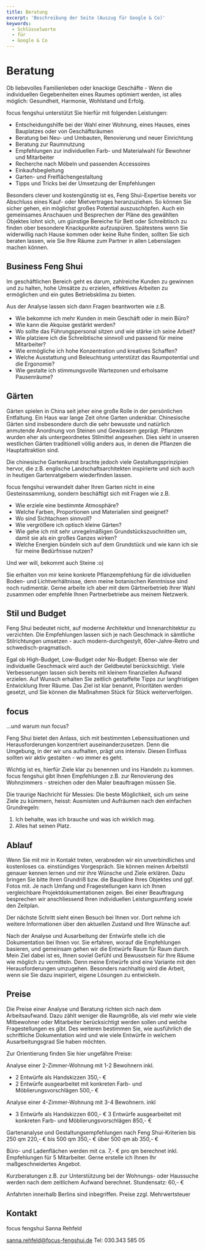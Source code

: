 ```yaml
---
title: Beratung
excerpt: 'Beschreibung der Seite (Auszug für Google & Co)'
keywords:
  - Schlüsselworte
  - für
  - Google & Co
---
```


# Beratung

Ob liebevolles Familienleben oder knackige Geschäfte  - Wenn die individuellen Gegebenheiten eines Raumes optimiert werden, ist alles möglich: Gesundheit, Harmonie, Wohlstand und Erfolg.

focus fengshui unterstützt Sie hierfür mit folgenden Leistungen:

- Entscheidungshilfe bei der Wahl einer Wohnung, eines Hauses, eines Bauplatzes oder von Geschäftsräumen
- Beratung bei Neu- und Umbauten, Renovierung und neuer Einrichtung
- Beratung zur Raumnutzung
- Empfehlungen zur individuellen Farb- und Materialwahl für Bewohner und Mitarbeiter
- Recherche nach Möbeln und passenden Accessoires
- Einkaufsbegleitung
- Garten- und Freiflächengestaltung
- Tipps und Tricks bei der Umsetzung der Empfehlungen

Besonders clever und kostengünstig ist es, Feng Shui-Expertise bereits vor Abschluss eines Kauf- oder Mietvertrages heranzuziehen. So können Sie sicher gehen, ein möglichst großes Potential auszuschöpfen. Auch ein gemeinsames Anschauen und Besprechen der Pläne des gewählten Objektes lohnt sich, um günstige Bereiche für Bett oder Schreibtisch zu finden ober besondere Knackpunkte aufzuspüren. Spätestens wenn Sie widerwillig nach Hause kommen oder keine Ruhe finden, sollten Sie sich beraten lassen, wie Sie Ihre Räume zum Partner in allen Lebenslagen machen können.






## Business Feng Shui

Im geschäftlichen Bereich geht es darum, zahlreiche Kunden zu gewinnen und zu halten, hohe Umsätze zu erzielen, effektives Arbeiten zu ermöglichen und ein gutes Betriebsklima zu bieten.

Aus der Analyse lassen sich dann Fragen beantworten wie z.B.

- Wie bekomme ich mehr Kunden in mein Geschäft oder in mein Büro?
- Wie kann die Akquise gestärkt werden?
- Wo sollte das Führungspersonal sitzen und wie stärke ich seine Arbeit?
- Wie platziere ich die Schreibtische sinnvoll und passend für meine  Mitarbeiter?
- Wie ermögliche ich hohe Konzentration und kreatives Schaffen?
- Welche Ausstattung und Beleuchtung unterstützt das Raumpotential und die Ergonomie?
- Wie gestalte ich stimmungsvolle Wartezonen und erholsame Pausenräume?



## Gärten

Gärten spielen in China seit jeher eine große Rolle in der persönlichen Entfaltung. Ein Haus war lange Zeit ohne Garten undenkbar. Chinesische Gärten sind insbesondere durch die sehr bewusste und natürlich anmutende Anordnung von Steinen und Gewässern geprägt. Pflanzen wurden eher als untergeordnetes Stilmittel angesehen. Dies sieht in unseren westlichen Gärten traditionell völlig anders aus, in denen die Pflanzen die Hauptattraktion sind.

Die chinesische Gartenkunst brachte jedoch viele Gestaltungsprinzipien hervor, die z.B. englische Landschaftsarchitekten inspirierte und sich auch in heutigen Gartenratgebern wiederfinden lassen.

focus fengshui verwandelt daher Ihren Garten nicht in eine Gesteinssammlung, sondern beschäftigt sich mit Fragen wie z.B.

- Wie erziele eine bestimmte Atmosphäre?
- Welche Farben, Proportionen und Materialien sind geeignet?
- Wo sind Sichtachsen sinnvoll?
- Wie vergrößere ich optisch kleine Gärten?
- Wie gehe ich mit sehr unregelmäßigen Grundstückszuschnitten um, damit sie als ein großes Ganzes wirken?
- Welche Energien bündeln sich auf dem Grundstück und wie kann ich sie für meine Bedürfnisse nutzen?

Und wer will, bekommt auch Steine :o)

Sie erhalten von mir keine konkrete Pflanzempfehlung für die idividuellen Boden- und Lichtverhältnisse, denn meine botanischen Kenntnisse sind noch rudimentär. Gerne arbeite ich aber mit dem Gärtnerbetrieb Ihrer Wahl zusammen oder empfehle Ihnen Partnerbetriebe aus meinem Netzwerk.


## Stil und Budget

Feng Shui bedeutet nicht, auf moderne Architektur und Innenarchitektur zu verzichten. Die Empfehlungen lassen sich je nach Geschmack in sämtliche Stilrichtungen umsetzen - auch modern-durchgestylt, 60er-Jahre-Retro und schwedisch-pragmatisch.

Egal ob High-Budget, Low-Budget oder No-Budget: Ebenso wie der individuelle Geschmack wird auch der Geldbeutel berücksichtigt. Viele Verbesserungen lassen sich bereits mit kleinem finanziellen Aufwand erzielen. Auf Wunsch erhalten Sie zeitlich gestaffelte Tipps zur langfristigen Entwicklung Ihrer Räume. Das Ziel ist klar benannt, Prioritäten werden gesetzt, und Sie können die Maßnahmen Stück für Stück weiterverfolgen.


## focus

...und warum nun focus?

Feng Shui bietet den Anlass, sich mit bestimmten Lebenssituationen und Herausforderungen konzentriert auseinanderzusetzen. Denn die Umgebung, in der wir uns aufhalten, prägt uns intensiv. Diesen Einfluss sollten wir aktiv gestalten - wo immer es geht.

Wichtig ist es, hierfür Ziele klar zu benennen und ins Handeln zu kommen. focus fengshui gibt Ihnen Empfehlungen z.B. zur Renovierung des Wohnzimmers - streichen oder den Maler beauftragen müssen Sie.

Die traurige Nachricht für Messies: Die beste Möglichkeit, sich um seine Ziele zu kümmern, heisst: Ausmisten und Aufräumen nach den einfachen Grundregeln:
1. Ich behalte, was ich brauche und was ich wirklich mag.
2. Alles hat seinen Platz.


## Ablauf

Wenn Sie mit mir in Kontakt treten, verabreden wir ein unverbindliches und kostenloses ca. einstündiges Vorgespräch. Sie können meinen Arbeitstil genauer kennen lernen und mir ihre Wünsche und Ziele erklären. Dazu bringen Sie bitte Ihren Grundriß bzw. die Baupläne Ihres Objektes und ggf. Fotos mit. Je nach Umfang und Fragestellungen kann ich Ihnen vergleichbare Projektdokumentationen zeigen. Bei einer Beauftragung besprechen wir anschliessend Ihren individuellen Leistungsumfang sowie den Zeitplan.

Der nächste Schritt sieht einen Besuch bei Ihnen vor. Dort nehme ich weitere Informationen über den aktuellen Zustand und Ihre Wünsche auf.

Nach der Analyse und Ausarbeitung der Entwürfe stelle ich die Dokumentation bei Ihnen vor. Sie erfahren, worauf die Empfehlungen basieren, und gemeinsam gehen wir die Entwürfe Raum für Raum durch. Mein Ziel dabei ist es, Ihnen soviel Gefühl und Bewusstsein für Ihre Räume wie möglich zu vermitteln. Denn meine Entwürfe sind eine Variante mit den Herausforderungen umzugehen. Besonders nachhaltig wird die Arbeit, wenn sie Sie dazu inspiriert, eigene Lösungen zu entwickeln.


## Preise

Die Preise einer Analyse und Beratung richten sich nach dem Arbeitsaufwand. Dazu zählt weniger die Raumgröße, als viel mehr wie viele Mitbewohner oder Mitarbeiter berücksichtigt werden sollen und welche Fragestellungen es gibt. Des weiteren bestimmen Sie, wie ausführlich die schriftliche Dokumentation wird und wie viele Entwürfe in welchem Ausarbeitungsgrad Sie haben möchten.

Zur Orientierung finden Sie hier ungefähre Preise:

Analyse einer 2-Zimmer-Wohnung mit 1-2 Bewohnern inkl.
- 2 Entwürfe als Handskizzen							350,- €
- 2 Entwürfe ausgearbeitet mit konkreten Farb- und Möblierungsvorschlägen	500,- €

Analyse einer 4-Zimmer-Wohnung mit 3-4 Bewohnern. inkl
- 3 Entwürfe als Handskizzen							600,- €
3 Entwürfe ausgearbeitet mit konkreten Farb- und Möblierungsvorschlägen	850,- €

Gartenanalyse und Gestaltungsempfehlungen nach Feng Shui-Kriterien
bis 250 qm										220,- €
bis 500 qm										350,- €
über 500 qm										ab 350,- €

Büro- und Ladenflächen werden mit ca. 7,- € pro qm berechnet
inkl. Empfehlungen für 5 Mitarbeiter.
Gerne erstelle ich Ihnen Ihr maßgeschneidertes Angebot.

Kurzberatungen z.B. zur Unterstützung bei der Wohnungs- oder Haussuche
werden nach dem zeitlichem Aufwand berechnet. Stundensatz: 			  60,- €

Anfahrten innerhalb Berlins sind inbegriffen.
Preise zzgl. Mehrwertsteuer


## Kontakt

focus fengshui
Sanna Rehfeld

sanna.rehfeld@focus-fengshui.de
Tel: 030.343 585 05

